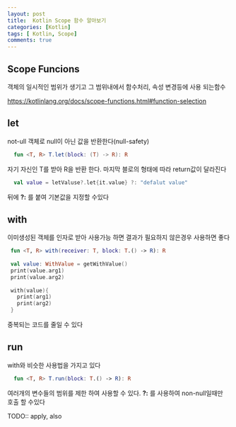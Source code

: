 ```yaml
---
layout: post
title:  Kotlin Scope 함수 알아보기
categories: [Kotlin]
tags: [ Kotlin, Scope]
comments: true 
---
```


Scope Funcions
-------

객체의 일시적인 범위가 생기고 그 범위내에서 함수처리, 속성 변경등에 사용 되는함수

https://kotlinlang.org/docs/scope-functions.html#function-selection

let
----------
not-ull 객체로 null이 아닌 값을 반환한다(null-safety)

```kt
  fun <T, R> T.let(block: (T) -> R): R
``` 
자기 자신인 T를 받아 R을 반환 한다.
마지막 블로의 형태에 따라 return값이 달라진다

```kt
  val value = letValuse?.let{it.value} ?: "defalut value"
``` 
뒤에 __?:__ 를 붙여 기본값을 지정할 수있다

with
---------
이미생성된 객체를 인자로 받아 사용가능 하면 결과가 필요하지 않은경우 사용하면 좋다

```kt
 fun <T, R> with(receiver: T, block: T.() -> R): R
 
 val value: WithValue = getWithValue()
 print(value.arg1)
 print(value.arg2)
 
 with(value){
   print(arg1)
   print(arg2)
 }
``` 
중복되는 코드를 줄일 수 있다

run 
-------
with와 비슷한 사용법을 가지고 있다

```kt
  fun <T, R> T.run(block: T.() -> R): R
```
여러개의 변수들의 범위를 제한 하여 사용할 수 있다.
__?:__ 를 사용하여 non-null일때만 호출 할 수있다

TODO:: apply, also

